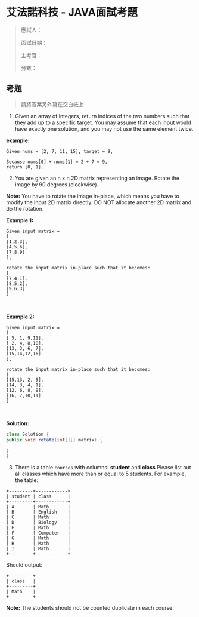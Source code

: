 # 艾法諾科技 - JAVA面試考題

> 應試人：
> 
> 面試日期：
> 
> 主考官：
> 
> 分數：


## 考題
> 請將答案另外寫在空白紙上

1. Given an array of integers, return indices of the two numbers such that they add up to a specific target. You may assume that each input would have exactly one solution, and you may not use the same element twice.

  **example:**

```
Given nums = [2, 7, 11, 15], target = 9,

Because nums[0] + nums[1] = 2 + 7 = 9,
return [0, 1].
```


2. You are given an n x n 2D matrix representing an image.
  Rotate the image by 90 degrees (clockwise).

  **Note:**
  You have to rotate the image in-place, which means you have to modify the input 2D matrix directly. DO NOT allocate another 2D matrix and do the rotation.

  **Example 1:**

```
Given input matrix = 
[
[1,2,3],
[4,5,6],
[7,8,9]
],

rotate the input matrix in-place such that it becomes:
[
[7,4,1],
[8,5,2],
[9,6,3]
]
```

​

**Example 2:**

```
Given input matrix =
[
[ 5, 1, 9,11],
[ 2, 4, 8,10],
[13, 3, 6, 7],
[15,14,12,16]
], 

rotate the input matrix in-place such that it becomes:
[
[15,13, 2, 5],
[14, 3, 4, 1],
[12, 6, 8, 9],
[16, 7,10,11]
]
```

​

**Solution:**

```java
class Solution {
public void rotate(int[][] matrix) {

}
}
```

3. There is a table `courses` with columns: **student** and **class**
Please list out all classes which have more than or equal to 5 students.
For example, the table:

```
+---------+------------+
| student | class      |
+---------+------------+
| A       | Math       |
| B       | English    |
| C       | Math       |
| D       | Biology    |
| E       | Math       |
| F       | Computer   |
| G       | Math       |
| H       | Math       |
| I       | Math       |
+---------+------------+
```

Should output:
```
+---------+
| class   |
+---------+
| Math    |
+---------+
```
**Note:**
The students should not be counted duplicate in each course.